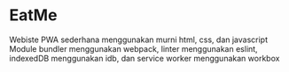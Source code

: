 # EatMe
Webiste PWA sederhana menggunakan murni html, css, dan javascript  
Module bundler menggunakan webpack, linter menggunakan eslint, indexedDB menggunakan idb, dan service worker menggunakan workbox
